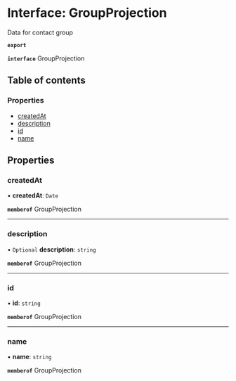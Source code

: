 # Interface: GroupProjection

Data for contact group

**`export`**

**`interface`** GroupProjection

## Table of contents

### Properties

- [createdAt](GroupProjection.md#createdat)
- [description](GroupProjection.md#description)
- [id](GroupProjection.md#id)
- [name](GroupProjection.md#name)

## Properties

### <a id="createdat" name="createdat"></a> createdAt

• **createdAt**: `Date`

**`memberof`** GroupProjection

___

### <a id="description" name="description"></a> description

• `Optional` **description**: `string`

**`memberof`** GroupProjection

___

### <a id="id" name="id"></a> id

• **id**: `string`

**`memberof`** GroupProjection

___

### <a id="name" name="name"></a> name

• **name**: `string`

**`memberof`** GroupProjection
